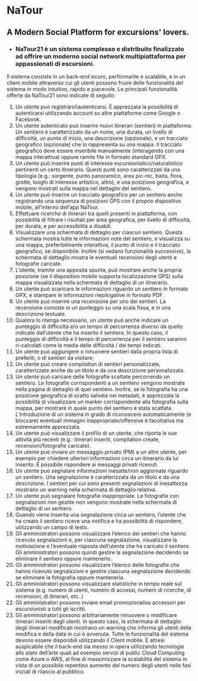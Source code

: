 # NaTour
## A Modern Social Platform for excursions' lovers.

- ### NaTour21 è un sistema complesso e distribuito finalizzato ad offrire un moderno social network multipiattaforma per appassionati di escursioni. 
Il sistema consiste in un back-end sicuro, performante e scalabile, e in un client mobile attraverso cui gli 
utenti possono fruire delle funzionalità del sistema in modo intuitivo, rapido e piacevole. 
Le principali funzionalità offerte da NaTour21 sono indicate di seguito:
1. Un utente può registrarsi\autenticarsi. È apprezzata la possibilità di autenticarsi utilizzando account 
su altre piattaforme come Google o Facebook.
2. Un utente autenticato può inserire nuovi itinerari (sentieri) in piattaforma. Un sentiero è 
caratterizzato da un nome, una durata, un livello di difficoltà, un punto di inizio, una descrizione 
(opzionale), e un tracciato geografico (opzionale) che lo rappresenta su una mappa. Il tracciato 
geografico deve essere inseribile manualmente (interagendo con una mappa interattiva) oppure 
ramite file in formato standard GPX.
3. Un utente può inserire punti di interesse escursionistico/naturalistico pertinenti un certo itinerario. 
Questi punti sono caratterizzati da una tipologia (e.g.: sorgente, punto panoramico, area pic-nic, 
baita, flora, grotte, luoghi di interesse artistico, altro), e una posizione geografica, e vengono mostrati 
sulla mappa nel dettaglio del sentiero. 
4. Un utente può inserire un tracciato geografico per un sentiero anche registrando una sequenza di 
posizioni GPS con il proprio dispositivo mobile, all’interno dell’app NaTour.
5. Effettuare ricerche di itinerari tra quelli presenti in piattaforma, con possibilità di filtrare i risultati 
per area geografica, per livello di difficoltà, per durata, e per accessibilità a disabili.
6. Visualizzare una schermata di dettaglio per ciascun sentiero. Questa schermata mostra tutte le 
informazioni note del sentiero, e visualizza su una mappa, preferibilmente interattiva, il punto di 
inizio e il tracciato geografico, se disponibile. Inoltre (si vedano funzionalità successive), la schermata 
di dettaglio mostra le eventuali recensioni degli utenti e fotografie caricate.
7. L’utente, tramite una apposita spunta, può mostrare anche la propria posizione (se il dispositivo 
mobile supporta localizzazione GPS) sulla mappa visualizzata nella schermata di dettaglio di un 
itinerario.
8. Un utente può scaricare le informazioni riguardo un sentiero in formato GPX, e stampare le 
informazioni riepilogative in formato PDF.
9. Un utente può inserire una recensione per uno dei sentieri. La recensione consiste in un punteggio 
su una scala fissa, e in una descrizione testuale. 
10. Qualora lo ritenga necessario, un utente può anche indicare un punteggio di difficoltà e/o un tempo 
di percorrenza diverso da quello indicato dall’utente che ha inserito il sentiero. In questo caso, il 
punteggio di difficoltà e il tempo di percorrenza per il sentiero saranno ri-calcolati come la media 
delle difficoltà / dei tempi indicati.
11. Un utente può aggiungere o rimuovere sentieri dalla propria lista di preferiti, o di sentieri da visitare;
12. Un utente può creare compilation di sentieri personalizzate, caratterizzate anche da un titolo e da 
una descrizione personalizzata.
13. Un utente può caricare delle fotografie scattate percorrendo un sentiero. Le fotografie 
corrispondenti a un sentiero vengono mostrate nella pagina di dettaglio di quel sentiero. Inoltre, se la fotografia ha una posizione geografica di scatto salvata nei metadati, è apprezzata la possibilità di 
visualizzare un marker corrispondente alla fotografia sulla mappa, per mostrare in quale punto del 
sentiero è stata scattata. L’introduzione di un sistema in grado di riconoscere automaticamente (e 
bloccare) eventuali immagini inappropriate/offensive è facoltativa ma estremamente apprezzata.
14. Un utente può visualizzare il profilo di un utente, che riporta le sue attività più recenti (e.g.: itinerari
inseriti, compilation create, recensioni/fotografie caricate).
15. Un utente può inviare un messaggio privato (PM) a un altro utente, per esempio per chiedere 
ulteriori informazioni circa un itinerario da lui inserito. È possibile rispondere ai messaggi privati 
ricevuti.
16. Un utente può segnalare informazioni inesatte/non aggiornate riguardo un sentiero. Una 
segnalazione è caratterizzata da un titolo e da una descrizione. I sentieri per cui sono presenti 
segnalazioni di inesattezza mostrano un warning nella schermata di dettaglio relativa.
17. Un utente può segnalare fotografie inappropriate. Le fotografie con segnalazioni non gestite non 
vengono mostrate nella schermata di dettaglio di un sentiero.
18. Quando viene inserita una segnalazione circa un sentiero, l’utente che ha creato il sentiero riceve 
una notifica e ha possibilità di rispondere, utilizzando un campo di testo.
19. Gli amministratori possono visualizzare l’elenco dei sentieri che hanno ricevuto segnalazioni e, per 
ciascuna segnalazione, visualizzare la motivazione e l’eventuale risposta dell’utente che ha caricato 
il sentiero. Gli amministratori possono quindi gestire la segnalazione decidendo se eliminare il 
sentiero oppure mantenerlo.
20. Gli amministratori possono visualizzare l’elenco delle fotografie che hanno ricevuto segnalazioni e 
gestire ciascuna segnalazione decidendo se eliminare la fotografia oppure mantenerla.
21. Gli amministratori possono visualizzare statistiche in tempo reale sul sistema (e.g. numero di utenti, 
numero di accessi, numero di ricerche, di recensioni, di itinerari, etc..)
22. Gli amministratori possono inviare email promozionalisu accessori per escursionisti a tutti gli iscritti.
23. Gli amministratori possono arbitrariamente rimuovere o modificare itinerari inseriti dagli utenti. In 
questo caso, la schermata di dettaglio degli itinerari modificati mostrano un warning che informa gli 
utenti della modifica e della data in cui è avvenuta.
Tutte le funzionalità del sistema devono essere disponibili utilizzando il Client mobile. È altresì auspicabile
che il back-end sia messo in opera utilizzando tecnologie allo stato dell’arte quali ad esempio servizi di public
Cloud Computing come Azure o AWS, al fine di massimizzare la scalabilità del sistema in vista di un possibile 
repentino aumento del numero degli utenti nelle fasi iniziali di rilascio al pubblico.
